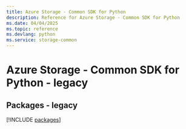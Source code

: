 ```yaml
---
title: Azure Storage - Common SDK for Python
description: Reference for Azure Storage - Common SDK for Python
ms.date: 04/04/2025
ms.topic: reference
ms.devlang: python
ms.service: storage-common
---
```

# Azure Storage - Common SDK for Python - legacy
## Packages - legacy
[!INCLUDE [packages](storage---common-index.md)]